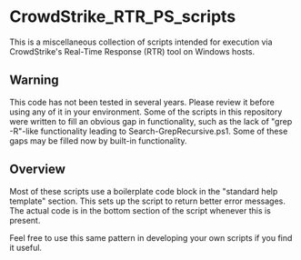 # CrowdStrike_RTR_PS_scripts
This is a miscellaneous collection of scripts intended for execution via CrowdStrike's Real-Time Response (RTR) tool on Windows hosts.

## Warning
This code has not been tested in several years.  Please review it before using any of it in your environment.  Some of the scripts in this repository were written to fill an obvious gap in functionality, such as the lack of "grep -R"-like functionality leading to Search-GrepRecursive.ps1.  Some of these gaps may be filled now by built-in functionality.

## Overview
Most of these scripts use a boilerplate code block in the "standard help template" section.  This sets up the script to return better error messages.  The actual code is in the bottom section of the script whenever this is present.

Feel free to use this same pattern in developing your own scripts if you find it useful.
